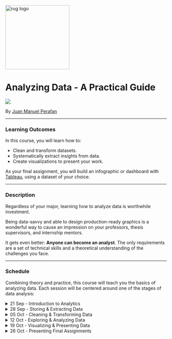 <p><img src="https://www.rug.nl/about-ug/practical-matters/huisstijl/logobank-new/corporatelogo/corporatelogorood/rugr_logonl_rood_rgb.png" width="200" alt="rug logo"></p>

# Analyzing Data - A Practical Guide
<img src="https://img.shields.io/badge/academic%20year-2021--2022-red">
<p>By <a href="https://www.linkedin.com/in/jmperafan/">Juan Manuel Perafan</a></>

---

### **Learning Outcomes**
In this course, you will learn how to:
* Clean and transform datasets.
* Systematically extract insights from data.
* Create visualizations to present your work.

As your final assignment, you will build an infographic or dashboard with [Tableau](https://www.tableau.com/), using a dataset of your choice.

---

### **Description**
Regardless of your major, learning how to analyze data is worthwhile investment. 

Being data-savvy and able to design production-ready graphics is a wonderful way to cause an impression on your professors, thesis supervisors, and internship mentors. 

It gets even better: **Anyone can become an analyst**. The only requirements are a set of technical skills and a theoretical understanding of the challenges you face. 

---

### **Schedule**
Combining theory and practice, this course will teach you the basics of analyzing data. Each session will be centered around one of the stages of data analysis:

<details>
  <summary>21 Sep - Introduction to Analytics</summary>

  ### Description
  This is the introduction of this course. Regardless of this course name, this session will set the theoretical basis for the session to come. By the end, every student should have a shared understanding of data concepts (e.g. analytics) and some of the common challenges that organizations face (e.g. lack of data literacy, data quality issues). Additionally, we will introduce [Tableau](https://www.tableau.com/) and explain the final assignment. 
  ### Learning Goals
  * Gain of conceptual understanding of data and analytics.
  * Learn the most common career paths for data professionals.
  * Be exposed to some of the common data challenges in organizations.
  * Become acquainted with [Tableau](https://www.tableau.com/) and where it fits in the data ecosystem.
</details>


<details>
  <summary>28 Sep - Storing & Extracting Data</summary>
  
  ### Description
  Storing and extracting data is generally overlooked as a not very sexy topic. But the truth is that data is rarely delivered to you in a platter, you need to go find it. This course we will compare different types of datasources (e.g. data lakes, data warehouses, APIs). In the end, students will get to practice extracting data from different data sources using [Tableau](https://www.tableau.com/). 

  ### Learning Goals
  * Exposure to the most common data storage ecosystems (e.g. databases, spreadsheets, data lakes).
  * Learn the most common challenges around ingestion, storage, and extraction of data. 
  * Practice loading different types of datasources in [Tableau](https://www.tableau.com/). 
</details>

<details>
  <summary>05 Oct - Cleaning & Transforming Data</summary>
  
  ### Description
  ...

  ### Learning Goals
  ...
</details>

<details>
  <summary>12 Oct - Exploring & Analyzing Data</summary>
  
  ### Description
  ...

  ### Learning Goals
  ...
</details>

<details>
  <summary>19 Oct - Visualizing & Presenting Data</summary>
  
  ### Description
  ...

  ### Learning Goals
  ...
</details>

<details>
  <summary>26 Oct - Presenting Final Assignments</summary>
  
  ### Description
  ...

  ### Learning Goals
  ...
</details>
